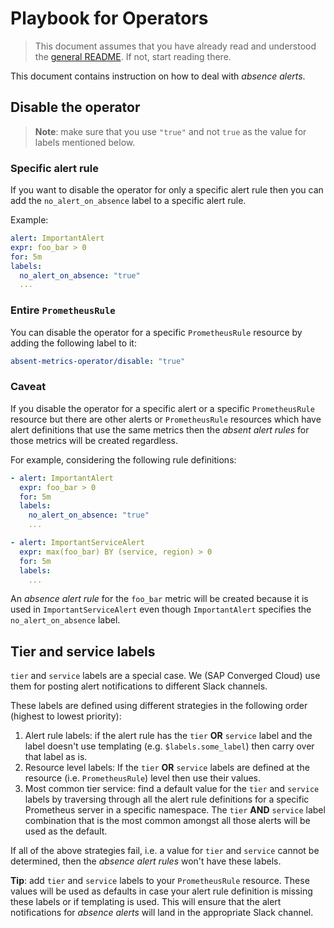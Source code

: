 # Playbook for Operators

> This document assumes that you have already read and understood the [general
> README](../README.md). If not, start reading there.

This document contains instruction on how to deal with _absence alerts_.

## Disable the operator

> **Note**: make sure that you use `"true"` and not `true` as the value for labels
> mentioned below.

### Specific alert rule

If you want to disable the operator for only a specific alert rule then you can add the
`no_alert_on_absence` label to a specific alert rule.

Example:

```yaml
alert: ImportantAlert
expr: foo_bar > 0
for: 5m
labels:
  no_alert_on_absence: "true"
  ...
```

### Entire `PrometheusRule`

You can disable the operator for a specific `PrometheusRule` resource by adding the
following label to it:

```yaml
absent-metrics-operator/disable: "true"
```

### Caveat

If you disable the operator for a specific alert or a specific
`PrometheusRule` resource but there are other alerts or `PrometheusRule` resources which
have alert definitions that use the same metrics then the _absent alert
rules_ for those metrics will be created regardless.

For example, considering the following rule definitions:

```yaml
- alert: ImportantAlert
  expr: foo_bar > 0
  for: 5m
  labels:
    no_alert_on_absence: "true"
    ...

- alert: ImportantServiceAlert
  expr: max(foo_bar) BY (service, region) > 0
  for: 5m
  labels:
    ...
```

An _absence alert rule_ for the `foo_bar` metric will be created because it is used in
`ImportantServiceAlert` even though `ImportantAlert` specifies the `no_alert_on_absence`
label.

## Tier and service labels

`tier` and `service` labels are a special case. We (SAP Converged Cloud) use them for
posting alert notifications to different Slack channels.

These labels are defined using different strategies in the following order
(highest to lowest priority):

1. Alert rule labels: if the alert rule has the `tier` **OR** `service` label and the
   label doesn't use templating (e.g. `$labels.some_label`) then carry over that label as
   is.
2. Resource level labels: If the `tier` **OR** `service` labels are defined at the
   resource (i.e. `PrometheusRule`) level then use their values.
3. Most common tier service: find a default value for the `tier` and `service` labels by
   traversing through all the alert rule definitions for a specific Prometheus server in a
   specific namespace. The `tier` **AND** `service` label combination that is the most
   common amongst all those alerts will be used as the default.

If all of the above strategies fail, i.e. a value for `tier` and `service` cannot be
determined, then the _absence alert rules_ won't have these labels.

**Tip**: add `tier` and `service` labels to your `PrometheusRule` resource. These values
will be used as defaults in case your alert rule definition is missing these labels or if
templating is used. This will ensure that the alert notifications for _absence alerts_
will land in the appropriate Slack channel.
